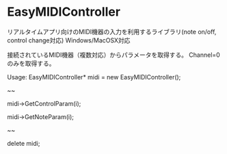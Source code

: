 EasyMIDIController
==================

リアルタイムアプリ向けのMIDI機器の入力を利用するライブラリ(note on/off, control change対応) 
Windows/MacOSX対応

接続されているMIDI機器（複数対応）からパラメータを取得する。
Channel=0のみを取得する。

Usage:
   EasyMIDIController* midi = new EasyMIDIController();
  
   ~~
   
   midi->GetControlParam(i);
   
   midi->GetNoteParam(i);
   
   ~~
   
   delete midi;
   
 